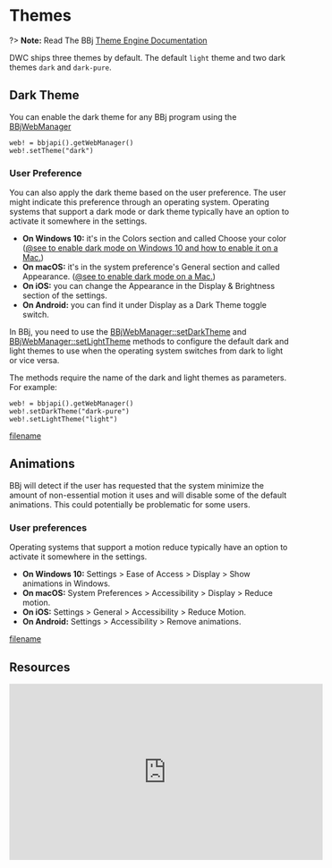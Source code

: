 # Themes

?> **Note:** Read The BBj [Theme Engine Documentation](/theme-engine/)

DWC ships three themes by default. The default `light` theme and two dark themes `dark` and `dark-pure`.

## Dark Theme

You can enable the dark theme for any BBj program using the [BBjWebManager](https://documentation.basis.cloud/BASISHelp/WebHelp/bui/BBjBuiManager/BBjWebManager_setTheme.htm)

```BBj
web! = bbjapi().getWebManager()
web!.setTheme("dark")
```

### User Preference

You can also apply the dark theme based on the user preference. The user might indicate this preference through an operating system.
Operating systems that support a dark mode or dark theme typically have an option to activate it somewhere in the settings. 

- **On Windows 10:** it's in the Colors section and called Choose your color ([@see to enable dark mode on Windows 10 and how to enable it on a Mac.](https://blogs.windows.com/windowsexperience/2016/08/08/windows-10-tip-personalize-your-pc-by-enabling-the-dark-theme/))
- **On macOS:** it's in the system preference's General section and called Appearance. ([@see to enable dark mode on a Mac.](https://support.apple.com/en-us/HT208976))
- **On iOS:** you can change the Appearance in the Display & Brightness section of the settings.
- **On Android:** you can find it under Display as a Dark Theme toggle switch.

In BBj, you need to use the [BBjWebManager::setDarkTheme](https://documentation.basis.cloud/BASISHelp/WebHelp/bui/BBjBuiManager/BBjWebManager_setDarkTheme.htm) and [BBjWebManager::setLightTheme](https://documentation.basis.cloud/BASISHelp/WebHelp/bui/BBjBuiManager/BBjWebManager_setLightTheme.htm) methods to configure the default dark and light themes to use when the operating system switches from dark to light or vice versa.

The methods require the name of the dark and light themes as parameters. For example:

```BBj
web! = bbjapi().getWebManager()
web!.setDarkTheme("dark-pure")
web!.setLightTheme("light")
``````

[filename](../_media/dwc/themes/app-theme-switcher.mp4 ':include :type=video')

## Animations

BBj will detect if the user has requested that the system minimize the amount of non-essential motion it uses and will disable some of the default animations.
This could potentially be problematic for some users.

### User preferences

Operating systems that support a motion reduce typically have an option to activate it somewhere in the settings.

- **On Windows 10:** Settings > Ease of Access > Display > Show animations in Windows.
- **On macOS:** System Preferences > Accessibility > Display > Reduce motion.
- **On iOS:** Settings > General > Accessibility > Reduce Motion.
- **On Android:** Settings > Accessibility > Remove animations.

[filename](../_media/dwc/themes/reduce-motion.mp4 ':include :type=video')

## Resources

<iframe width="560" height="315" src="https://www.youtube-nocookie.com/embed/1Bo5JjFe4mQ?start=435" title="YouTube video player" frameborder="0" allow="accelerometer; autoplay; clipboard-write; encrypted-media; gyroscope; picture-in-picture" allowfullscreen></iframe>
